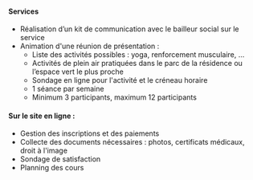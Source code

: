 #### Services​
- Réalisation d’un kit de communication avec le bailleur social sur le service​
- Animation d'une réunion de présentation : ​
	- Liste des activités possibles : yoga, renforcement musculaire, …​
	- Activités de plein air pratiquées dans le parc de la résidence ou l’espace vert le plus proche​
	- Sondage en ligne pour l'activité et le créneau horaire​
	- 1 séance par semaine​
	- Minimum 3 participants, maximum 12 participants ​

#### Sur le site en ligne : ​
- Gestion des inscriptions et des paiements​
- Collecte des documents nécessaires : photos, certificats médicaux, droit à l'image​
- Sondage de satisfaction​
- Planning des cours​